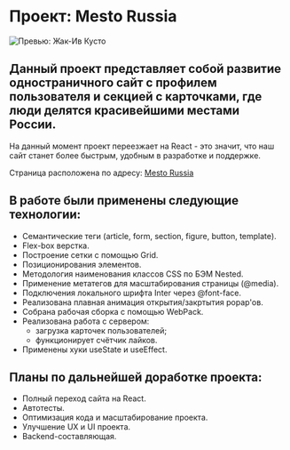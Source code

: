 # Проект: Mesto Russia

![Превью: Жак-Ив Кусто](https://github.com/Racio-begin/mesto/blob/main/src/images/mesto-react_preview.png)


## Данный проект представляет собой развитие одностраничного сайт с профилем пользователя и секцией с карточками, где люди делятся красивейшими местами России.

На данный момент проект переезжает на React - это значит, что наш сайт станет более быстрым, удобным в разработке и поддержке.

Страница расположена по адресу: [Mesto Russia](https://racio-begin.github.io/mesto-react/)


## В работе были применены следующие технологии:

* Семантические теги (article, form, section, figure, button, template).
* Flex-box верстка.
* Построение сетки с помощью Grid.
* Позиционирования элементов.
* Методология наименования классов CSS по БЭМ Nested.
* Применение метатегов для масштабирования страницы (@media).
* Подключения локального шрифта Inter через @font-face.
* Реализована плавная анимация открытия/закртытия popap'ов.
* Собрана рабочая сборка с помощью WebPack.
* Реализована работа с сервером:
	- загрузка карточек пользователей;
	- функционирует счётчик лайков.
* Применены хуки useState и useEffect.


## Планы по дальнейшей доработке проекта:

* Полный переход сайта на React.
* Автотесты.
* Оптимизация кода и масштабирование проекта.
* Улучшение UX и UI проекта.
* Backend-составляющая.
